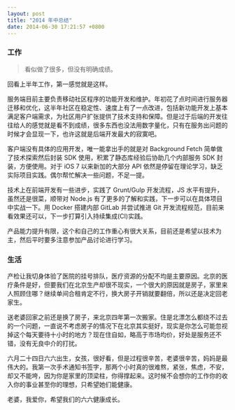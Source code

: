 ```yaml
---
layout: post
title: "2014 年中总结"
date: 2014-06-30 17:21:57 +0800
---
```


### 工作

> 看似做了很多，但没有明确成绩。

回看上半年工作，第一感觉就是这样。

服务端目前主要负责移动社区程序的功能开发和维护。年初花了点时间进行服务器迁移和优化，这半年社区在稳定性、速度上有了一点改进，包括新功能开发上基本满足客户端需求，为社区用户扩张提供了技术支持和保障。但是过于后端的开发往往给人的感觉就是看不到成绩，很多东西也没法用数字量化，只有在服务出问题的时候才会显现一下，也许这就是后端开发最大的寂寞吧。

客户端没有具体的应用开发，唯一能拿出手的就是对 Background Fetch 简单做了技术探索然后封装 SDK 使用，积累了静态库经验后协助几个内部服务 SDK 封装，方便使用。对于 iOS 7 以来新加的大部分 API 依然是停留在理论学习，缺乏实际项目实践。偶尔帮忙解决一些问题，不足一提。

技术上在前端开发有一些进步，实践了 Grunt/Gulp 开发流程，JS 水平有提升，虽然还是很菜，顺带对 Node.js 有了更多的了解和实践，下一步可以在具体项目中实战一下。用 Docker 搭建内部 GitLab 并尝试推进 Git 开发流程规范，目前来看效果还可以，下一步打算引入持续集成(CI)实践。

产品能力提升有限，这个和自己的工作重心有很大关系，目前还是希望以技术为主，然后平时要多注意参加产品讨论进行学习。

### 生活

产检让我切身体验了医院的挂号排队，医疗资源的分配不均是主要原因。北京的医疗条件是好，但要我们在北京生产却很不现实，一个很大的原因就是房子，家里来人照顾住哪？继续单间合租肯定不行，换大房子开销就要翻倍，所以还是决定回老家生。

送老婆回家之前还是换了房子，来北京四年第一次搬家。住是北漂怎么都绕不过去的一个问题，一直说不考虑房子的情况下在北京其实挺好，现实是你怎么可能忽视掉这个每天要待十小时的地方？现在住自如，略高于市场均价，好处是服务还不错，没有无良中介的打扰。

六月二十四日六六出生，女孩，很好看，但是过程很辛苦，老婆很辛苦，妈妈是最伟大的。我第一次手术通知书签字，那两个小时真的很难熬，紧张，焦虑，不安，却又不能垮，因为你是家里的顶梁柱，你得撑起来。这时候不会想你的工作你的收入你的事业甚至你的理想，只希望她们能健康。

老婆，我爱你，希望我们的六六健康成长。

